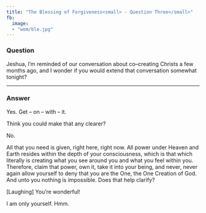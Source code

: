 ```yaml
---
title: "The Blessing of Forgiveness<small> - Question Three</small>"
fb:
  image:
  - "wom/ble.jpg"
---
```


### Question

Jeshua, I’m reminded of our conversation about co&ndash;creating Christs
a few months ago, and I wonder if you would extend that conversation
somewhat tonight?

---

### Answer

Yes. Get &ndash; on &ndash; with &ndash; it.

<div markdown="1" class="well person">
Think you could make that any clearer?
</div> 

No.

All that you need is given, right here, right now. All power under
Heaven and Earth resides within the depth of your consciousness, which
is that which literally is creating what you see around you and what you
feel within you. Therefore, claim that power, own it, take it into your
being, and never, never again allow yourself to deny that you are the
One, the One Creation of God. And unto you nothing is impossible. Does
that help clarify?

<div markdown="1" class="well person">
[Laughing] You’re wonderful!
</div>

I am only yourself. Hmm.

